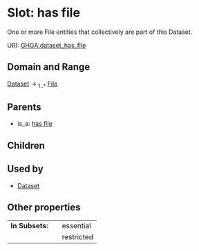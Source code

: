 
# Slot: has file


One or more File entities that collectively are part of this Dataset.

URI: [GHGA:dataset_has_file](https://w3id.org/GHGA/dataset_has_file)


## Domain and Range

[Dataset](Dataset.md) &#8594;  <sub>1..\*</sub> [File](File.md)

## Parents

 *  is_a: [has file](has_file.md)

## Children


## Used by

 * [Dataset](Dataset.md)

## Other properties

|  |  |  |
| --- | --- | --- |
| **In Subsets:** | | essential |
|  | | restricted |

